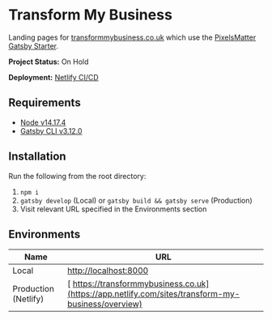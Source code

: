 

# Transform My Business

Landing pages for [transformmybusiness.co.uk](https://transformmybusiness.co.uk/) which use the [PixelsMatter Gatsby Starter](https://github.com/PixelsMatter/gatsby-starter).


**Project Status:** On Hold

**Deployment:** [Netlify CI/CD](https://app.netlify.com/sites/transform-my-business/overview)

## Requirements

* [Node v14.17.4](https://nodejs.org/en)
* [Gatsby CLI v3.12.0](https://www.npmjs.com/package/gatsby-cli)

## Installation

Run the following from the root directory:

 1. `npm i`
 2. `gatsby develop` (Local) or `gatsby build && gatsby serve` (Production)
 7. Visit relevant URL specified in the Environments section

## Environments

|Name|URL|
|--|--|
| Local | [http://localhost:8000](http://localhost:8000) |
| Production (Netlify) |  [ https://transformmybusiness.co.uk](https://app.netlify.com/sites/transform-my-business/overview)   | https://transformmybusiness.co.uk |
